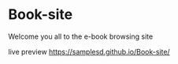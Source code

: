 # Book-site
Welcome you all to the e-book browsing site

live preview
https://samplesd.github.io/Book-site/

